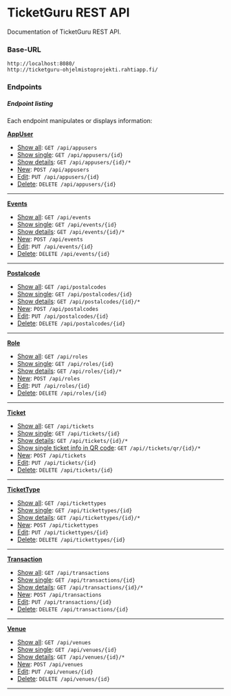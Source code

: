 # TicketGuru REST API

Documentation of TicketGuru REST API.

### Base-URL

`http://localhost:8080/`  
`http://ticketguru-ohjelmistoprojekti.rahtiapp.fi/`

### Endpoints

##### Endpoint listing

Each endpoint manipulates or displays information:

[**AppUser**](https://github.com/NicklasHH/TicketGuru/tree/master/RestDocumentation/AppUser)
* [Show all](https://github.com/NicklasHH/TicketGuru/blob/master/RestDocumentation/AppUser/get.md#show-all-appusers): `GET /api/appusers`
* [Show single](https://github.com/NicklasHH/TicketGuru/blob/master/RestDocumentation/AppUser/get.md#show-single-appuser): `GET /api/appusers/{id}`
* [Show details](https://github.com/NicklasHH/TicketGuru/blob/master/RestDocumentation/AppUser/get.md#show-specific-appuser-details): `GET /api/appusers/{id}/*`
* [New](https://github.com/NicklasHH/TicketGuru/blob/master/RestDocumentation/AppUser/post.md): `POST /api/appusers`
* [Edit](https://github.com/NicklasHH/TicketGuru/blob/master/RestDocumentation/AppUser/put.md): `PUT /api/appusers/{id}`
* [Delete](https://github.com/NicklasHH/TicketGuru/blob/master/RestDocumentation/AppUser/delete.md): `DELETE /api/appusers/{id}`
___
[**Events**](https://github.com/NicklasHH/TicketGuru/tree/master/RestDocumentation/Events)
* [Show all](https://github.com/NicklasHH/TicketGuru/blob/master/RestDocumentation/Events/get.md#show-all-events): `GET /api/events`
* [Show single](https://github.com/NicklasHH/TicketGuru/blob/master/RestDocumentation/Events/get.md#show-single-event): `GET /api/events/{id}`
* [Show details](https://github.com/NicklasHH/TicketGuru/blob/master/RestDocumentation/Events/get.md#show-specific-event-details): `GET /api/events/{id}/*`
* [New](https://github.com/NicklasHH/TicketGuru/blob/master/RestDocumentation/Events/post.md): `POST /api/events`
* [Edit](https://github.com/NicklasHH/TicketGuru/blob/master/RestDocumentation/Events/put.md): `PUT /api/events/{id}`
* [Delete](https://github.com/NicklasHH/TicketGuru/blob/master/RestDocumentation/Events/delete.md): `DELETE /api/events/{id}`
___
[**Postalcode**](https://github.com/NicklasHH/TicketGuru/tree/master/RestDocumentation/Postalcode)
* [Show all](https://github.com/NicklasHH/TicketGuru/blob/master/RestDocumentation/Postalcode/get.md#show-all-postalcodes): `GET /api/postalcodes`
* [Show single](https://github.com/NicklasHH/TicketGuru/blob/master/RestDocumentation/Postalcode/get.md#show-single-postalcode): `GET /api/postalcodes/{id}`
* [Show details](https://github.com/NicklasHH/TicketGuru/blob/master/RestDocumentation/Postalcode/get.md): `GET /api/postalcodes/{id}/*`
* [New](https://github.com/NicklasHH/TicketGuru/blob/master/RestDocumentation/Postalcode/post.md): `POST /api/postalcodes`
* [Edit](https://github.com/NicklasHH/TicketGuru/blob/master/RestDocumentation/Postalcode/put.md): `PUT /api/postalcodes/{id}`
* [Delete](https://github.com/NicklasHH/TicketGuru/blob/master/RestDocumentation/Postalcode/delete.md): `DELETE /api/postalcodes/{id}`
___
[**Role**](https://github.com/NicklasHH/TicketGuru/tree/master/RestDocumentation/Role)
* [Show all](https://github.com/NicklasHH/TicketGuru/blob/master/RestDocumentation/Role/get.md#show-all-roles): `GET /api/roles`
* [Show single](https://github.com/NicklasHH/TicketGuru/blob/master/RestDocumentation/Role/get.md#show-single-role): `GET /api/roles/{id}`
* [Show details](https://github.com/NicklasHH/TicketGuru/blob/master/RestDocumentation/Role/get.md#show-specific-role-details): `GET /api/roles/{id}/*`
* [New](https://github.com/NicklasHH/TicketGuru/blob/master/RestDocumentation/Role/post.md): `POST /api/roles`
* [Edit](https://github.com/NicklasHH/TicketGuru/blob/master/RestDocumentation/Role/put.md): `PUT /api/roles/{id}`
* [Delete](https://github.com/NicklasHH/TicketGuru/blob/master/RestDocumentation/Role/delete.md): `DELETE /api/roles/{id}`
___
[**Ticket**](https://github.com/NicklasHH/TicketGuru/tree/master/RestDocumentation/Ticket)
* [Show all](https://github.com/NicklasHH/TicketGuru/blob/master/RestDocumentation/Ticket/get.md): `GET /api/tickets`
* [Show single](https://github.com/NicklasHH/TicketGuru/blob/master/RestDocumentation/Ticket/get.md): `GET /api/tickets/{id}`
* [Show details](https://github.com/NicklasHH/TicketGuru/blob/master/RestDocumentation/Ticket/get.md): `GET /api/tickets/{id}/*`
* [Show single ticket info in QR code](https://github.com/NicklasHH/TicketGuru/blob/master/RestDocumentation/Ticket/get.md#show-single-ticket-info-in-qr-code): `GET /api//tickets/qr/{id}/*`
* [New](https://github.com/NicklasHH/TicketGuru/blob/master/RestDocumentation/Ticket/post.md): `POST /api/tickets`
* [Edit](https://github.com/NicklasHH/TicketGuru/blob/master/RestDocumentation/Ticket/put.md): `PUT /api/tickets/{id}`
* [Delete](https://github.com/NicklasHH/TicketGuru/blob/master/RestDocumentation/Ticket/delete.md): `DELETE /api/tickets/{id}`
___
[**TicketType**](https://github.com/NicklasHH/TicketGuru/tree/master/RestDocumentation/TicketType)
* [Show all](https://github.com/NicklasHH/TicketGuru/blob/master/RestDocumentation/TicketType/get.md): `GET /api/tickettypes`
* [Show single](https://github.com/NicklasHH/TicketGuru/blob/master/RestDocumentation/TicketType/get.md): `GET /api/tickettypes/{id}`
* [Show details](https://github.com/NicklasHH/TicketGuru/blob/master/RestDocumentation/TicketType/get.md): `GET /api/tickettypes/{id}/*`
* [New](https://github.com/NicklasHH/TicketGuru/blob/master/RestDocumentation/TicketType/post.md): `POST /api/tickettypes`
* [Edit](https://github.com/NicklasHH/TicketGuru/blob/master/RestDocumentation/TicketType/put.md): `PUT /api/tickettypes/{id}`
* [Delete](https://github.com/NicklasHH/TicketGuru/blob/master/RestDocumentation/TicketType/delete.md): `DELETE /api/tickettypes/{id}`
___
[**Transaction**](https://github.com/NicklasHH/TicketGuru/tree/master/RestDocumentation/Transaction)
* [Show all](https://github.com/NicklasHH/TicketGuru/blob/master/RestDocumentation/Transaction/get.md): `GET /api/transactions`
* [Show single](https://github.com/NicklasHH/TicketGuru/blob/master/RestDocumentation/Transaction/get.md): `GET /api/transactions/{id}`
* [Show details](https://github.com/NicklasHH/TicketGuru/blob/master/RestDocumentation/Transaction/get.md): `GET /api/transactions/{id}/*`
* [New](https://github.com/NicklasHH/TicketGuru/blob/master/RestDocumentation/Transaction/post.md): `POST /api/transactions`
* [Edit](https://github.com/NicklasHH/TicketGuru/blob/master/RestDocumentation/Transaction/put.md): `PUT /api/transactions/{id}`
* [Delete](https://github.com/NicklasHH/TicketGuru/blob/master/RestDocumentation/Transaction/put.md): `DELETE /api/transactions/{id}`
___
[**Venue**](https://github.com/NicklasHH/TicketGuru/tree/master/RestDocumentation/Venue)
* [Show all](https://github.com/NicklasHH/TicketGuru/blob/master/RestDocumentation/Venue/get.md#show-all-venues): `GET /api/venues`
* [Show single](https://github.com/NicklasHH/TicketGuru/blob/master/RestDocumentation/Venue/get.md#show-single-venue): `GET /api/venues/{id}`
* [Show details](https://github.com/NicklasHH/TicketGuru/blob/master/RestDocumentation/Venue/get.md#show-specific-venue-details): `GET /api/venues/{id}/*`
* [New](https://github.com/NicklasHH/TicketGuru/blob/master/RestDocumentation/Venue/post.md): `POST /api/venues`
* [Edit](https://github.com/NicklasHH/TicketGuru/blob/master/RestDocumentation/Venue/put.md): `PUT /api/venues/{id}`
* [Delete](https://github.com/NicklasHH/TicketGuru/blob/master/RestDocumentation/Venue/delete.md): `DELETE /api/venues/{id}`
___
